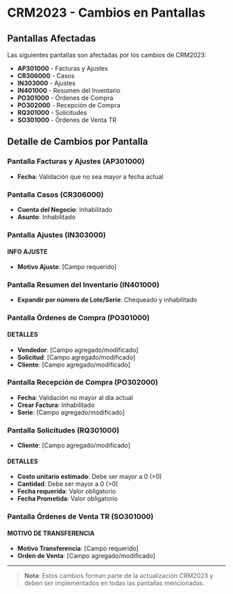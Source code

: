 # CRM2023 - Cambios en Pantallas

## Pantallas Afectadas

Las siguientes pantallas son afectadas por los cambios de CRM2023:

- **AP301000** - Facturas y Ajustes
- **CR306000** - Casos
- **IN303000** - Ajustes
- **IN401000** - Resumen del Inventario
- **PO301000** - Órdenes de Compra
- **PO302000** - Recepción de Compra
- **RQ301000** - Solicitudes
- **SO301000** - Órdenes de Venta TR

## Detalle de Cambios por Pantalla

### Pantalla Facturas y Ajustes (AP301000)

- **Fecha**: Validación que no sea mayor a fecha actual

### Pantalla Casos (CR306000)

- **Cuenta del Negocio**: Inhabilitado
- **Asunto**: Inhabilitado

### Pantalla Ajustes (IN303000)

#### INFO AJUSTE
- **Motivo Ajuste**: [Campo requerido]

### Pantalla Resumen del Inventario (IN401000)

- **Expandir por número de Lote/Serie**: Chequeado y inhabilitado

### Pantalla Órdenes de Compra (PO301000)

#### DETALLES
- **Vendedor**: [Campo agregado/modificado]
- **Solicitud**: [Campo agregado/modificado]
- **Cliente**: [Campo agregado/modificado]

### Pantalla Recepción de Compra (PO302000)

- **Fecha**: Validación no mayor al día actual
- **Crear Factura**: Inhabilitado
- **Serie**: [Campo agregado/modificado]

### Pantalla Solicitudes (RQ301000)

- **Cliente**: [Campo agregado/modificado]

#### DETALLES
- **Costo unitario estimado**: Debe ser mayor a 0 (>0)
- **Cantidad**: Debe ser mayor a 0 (>0)
- **Fecha requerida**: Valor obligatorio
- **Fecha Prometida**: Valor obligatorio

### Pantalla Órdenes de Venta TR (SO301000)

#### MOTIVO DE TRANSFERENCIA
- **Motivo Transferencia**: [Campo requerido]
- **Orden de Venta**: [Campo agregado/modificado]

---

> **Nota**: Estos cambios forman parte de la actualización CRM2023 y deben ser implementados en todas las pantallas mencionadas.